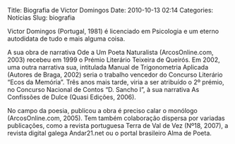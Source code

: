Title: Biografia de Victor Domingos
Date: 2010-10-13 02:14
Categories: Notícias
Slug: biografia

Victor Domingos (Portugal, 1981) é licenciado em Psicologia e um eterno autodidata de tudo e mais alguma coisa.

A sua obra de narrativa Ode a Um Poeta Naturalista (ArcosOnline.com, 2003) recebeu em 1999 o Prémio Literário Teixeira de Queirós. Em 2002, uma outra narrativa sua, intitulada Manual de Trigonometria Aplicada (Autores de Braga, 2002) seria o trabalho vencedor do Concurso Literário “Ecos da Memória”. Três anos mais tarde, viria a ser atribuído o 2º prémio, no Concurso Nacional de Contos “D. Sancho I”, à sua narrativa As Confissões de Dulce (Quasi Edições, 2006). 

No campo da poesia, publicou a obra é preciso calar o monólogo (ArcosOnline.com, 2005). Tem também colaboração dispersa por variadas publicações, como a revista portuguesa Terra de Val de Vez (Nº18, 2007), a revista digital galega Andar21.net ou o portal brasileiro Alma de Poeta.
